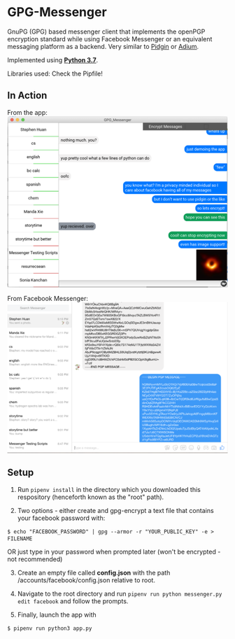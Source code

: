 # GPG-Messenger
GnuPG (GPG) based messenger client that implements the openPGP encryption standard while using Facebook Messenger or an equivalent messaging platform as a backend. Very similar to [Pidgin](https://pidgin.im/) or [Adium](https://adium.im/).

Implemented using [**Python 3.7**](https://www.python.org/).

Libraries used: Check the Pipfile!

## In Action
From the app:
![Screenshot from the app](encrypted-app.png) 

From Facebook Messenger:
![Screenshot from Facebook Messenger](fbmessenger.png)

## Setup

1. Run `pipenv install` in the directory which you downloaded this respository (henceforth known as the "root" path).

2. Two options - either create and gpg-encrypt a text file that contains your facebook password with:

```
$ echo "FACEBOOK_PASSWORD" | gpg --armor -r "YOUR_PUBLIC_KEY" -e > FILENAME
```

OR just type in your password when prompted later (won't be encrypted - not recommended)

3. Create an empty file called **config.json** with the path /accounts/facebook/config.json relative to root.

4. Navigate to the root directory and run `pipenv run python messenger.py edit facebook`
and follow the prompts.

5. Finally, launch the app with
```
$ pipenv run python3 app.py
```
